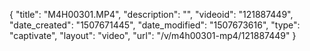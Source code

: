 {
    "title": "M4H00301.MP4",
    "description": "",
    "videoid": "121887449",
    "date_created": "1507671445",
    "date_modified": "1507673616",
    "type": "captivate",
    "layout": "video",
    "url": "\/v\/m4h00301-mp4\/121887449"
}